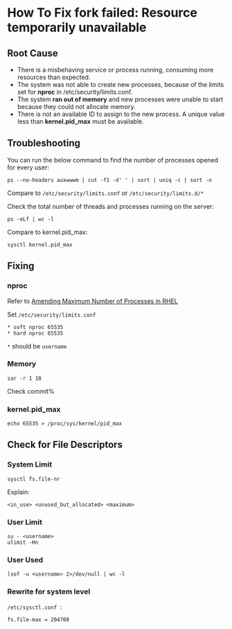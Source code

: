 # How To Fix fork failed: Resource temporarily unavailable

## Root Cause

- There is a misbehaving service or process running, consuming more resources than expected.
- The system was not able to create new processes, because of the limits set for **nproc** in /etc/security/limits.conf.
- The system **ran out of memory** and new processes were unable to start because they could not allocate memory.
- There is not an available ID to assign to the new process. A unique value less than **kernel.pid_max** must be available.

## Troubleshooting

You can run the below command to find the number of processes opened for every user:

`ps --no-headers auxwwwm | cut -f1 -d' ' | sort | uniq -c | sort -n`

Compare to `/etc/security/limits.conf` or `/etc/security/limits.d/*`

Check the total number of threads and processes running on the server:

`ps -eLf | wc -l`

Compare to kernel.pid_max:

`sysctl kernel.pid_max`

## Fixing

### nproc

Refer to [Amending Maximum Number of Processes in RHEL](nproc.md)

Set `/etc/security/limits.conf`
```
* soft nproc 65535
* hard nproc 65535
```
`*` should be `username`

### Memory

`sar -r 1 10`

Check commit%

### kernel.pid_max

`echo 65535 > /proc/sys/kernel/pid_max`

## Check for File Descriptors

### System Limit

`sysctl fs.file-nr`

Explain:

`<in_use> <unused_but_allocated> <maximum>`

### User Limit

```
su - <username>
ulimit -Hn
```

### User Used

`lsof -u <username> 2>/dev/null | wc -l`

### Rewrite for system level

`/etc/sysctl.conf `:

```
fs.file-max = 204708
```
